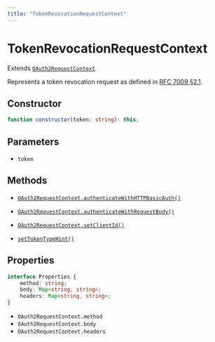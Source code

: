 ```yaml
---
title: "TokenRevocationRequestContext"
---
```


# TokenRevocationRequestContext

Extends [`OAuth2RequestContext`](/reference/main/OAuth2RequestContext).

Represents a token revocation request as defined in [RFC 7009 §2.1](https://datatracker.ietf.org/doc/html/rfc7009#section-2.1).

## Constructor

```ts
function constructor(token: string): this;
```

## Parameters

- `token`

## Methods

- [`OAuth2RequestContext.authenticateWithHTTPBasicAuth()`](/reference/main/OAuth2RequestContext/authenticateWithHTTPBasicAuth)
- [`OAuth2RequestContext.authenticateWithRequestBody()`](/reference/main/OAuth2RequestContext/authenticateWithRequestBody)
- [`OAuth2RequestContext.setClientId()`](/reference/main/OAuth2RequestContext/setClientId)

- [`setTokenTypeHint()`](/reference/main/TokenRevocationRequestContext/setTokenTypeHint)

## Properties

```ts
interface Properties {
	method: string;
	body: Map<string, string>;
	headers: Map<string, string>;
}
```

- `OAuth2RequestContext.method`
- `OAuth2RequestContext.body`
- `OAuth2RequestContext.headers`
